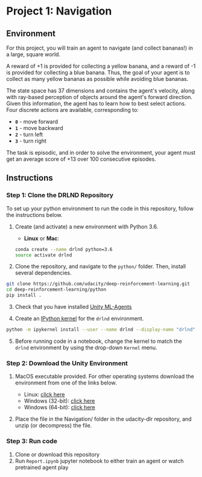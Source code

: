 # Project 1: Navigation

## Environment

For this project, you will train an agent to navigate (and collect bananas!) in a large, square world.

A reward of +1 is provided for collecting a yellow banana, and a reward of -1 is provided for collecting a blue banana. Thus, the goal of your agent is to collect as many yellow bananas as possible while avoiding blue bananas.

The state space has 37 dimensions and contains the agent's velocity, along with ray-based perception of objects around the agent's forward direction. Given this information, the agent has to learn how to best select actions. Four discrete actions are available, corresponding to:

- **`0`** - move forward
- **`1`** - move backward
- **`2`** - turn left
- **`3`** - turn right

The task is episodic, and in order to solve the environment, your agent must get an average score of +13 over 100 consecutive episodes.

## Instructions

### Step 1: Clone the DRLND Repository

To set up your python environment to run the code in this repository, follow the instructions below.

1. Create (and activate) a new environment with Python 3.6.

	- __Linux__ or __Mac__:
	```bash
	conda create --name drlnd python=3.6
	source activate drlnd
	```

  2. Clone the repository, and navigate to the `python/` folder.  Then, install several dependencies.
  ```bash
  git clone https://github.com/udacity/deep-reinforcement-learning.git
  cd deep-reinforcement-learning/python
  pip install .
  ```

  3. Check that you have installed [Unity ML-Agents](https://github.com/Unity-Technologies/ml-agents/blob/master/docs/Installation.md)

  4. Create an [IPython kernel](http://ipython.readthedocs.io/en/stable/install/kernel_install.html) for the `drlnd` environment.
  ```bash
  python -m ipykernel install --user --name drlnd --display-name "drlnd"
  ```

  5. Before running code in a notebook, change the kernel to match the `drlnd` environment by using the drop-down `Kernel` menu.

### Step 2: Download the Unity Environment

1. MacOS executable provided. For other operating systems download the environment from one of the links below.
    - Linux: [click here](https://s3-us-west-1.amazonaws.com/udacity-drlnd/P1/Banana/Banana_Linux.zip)
    - Windows (32-bit): [click here](https://s3-us-west-1.amazonaws.com/udacity-drlnd/P1/Banana/Banana_Windows_x86.zip)
    - Windows (64-bit): [click here](https://s3-us-west-1.amazonaws.com/udacity-drlnd/P1/Banana/Banana_Windows_x86_64.zip)


2. Place the file in the Navigation/ folder in the udacity-dlr repository, and unzip (or decompress) the file.

### Step 3:	Run code

1. Clone or download this repository
2. Run `Report.ipynb` jupyter notebook to either train an agent or watch pretrained agent play
